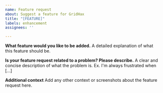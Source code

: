 ```yaml
---
name: Feature request
about: Suggest a feature for GridHax
title: "[FEATURE]"
labels: enhancement
assignees: ''

---
```


**What feature would you like to be added.**
A detailed explanation of what this feature should be.

**Is your feature request related to a problem? Please describe.**
A clear and concise description of what the problem is. Ex. I'm always frustrated when [...]

**Additional context**
Add any other context or screenshots about the feature request here.
